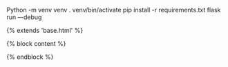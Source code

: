Python -m venv venv
. venv/bin/activate
pip install -r requirements.txt
flask run –-debug


{% extends 'base.html' %}

{% block content %}

{% endblock %}